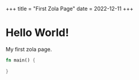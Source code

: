 +++
title = "First Zola Page"
date = 2022-12-11
+++
# Hello World!

My first zola page.

```rust
fn main() {
    
}
```